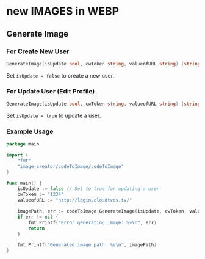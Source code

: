 # new IMAGES in WEBP 

## Generate Image

### For Create New User
```go
GenerateImage(isUpdate bool, cwToken string, valueofURL string) (string, error)
```
Set `isUpdate = false` to create a new user.

### For Update User (Edit Profile)
```go
GenerateImage(isUpdate bool, cwToken string, valueofURL string) (string, error)
```
Set `isUpdate = true` to update a user.

### Example Usage
```go
package main

import (
	"fmt"
	"image-creator/codeToImage/codeToImage"
)

func main() {
	isUpdate := false // Set to true for updating a user
	cwToken := "1234"
	valueofURL := "http://login.cloudtvos.tv/"

	imagePath, err := codeToImage.GenerateImage(isUpdate, cwToken, valueofURL)
	if err != nil {
		fmt.Printf("Error generating image: %v\n", err)
		return
	}

	fmt.Printf("Generated image path: %s\n", imagePath)
}
```

